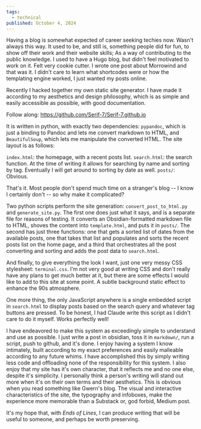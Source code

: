 ```yaml
---
tags:
  - technical
published: October 4, 2024
---
```

Having a blog is somewhat expected of career seeking techies now. Wasn't always this way. It used to be, and still is, something people did for fun, to show off their work and their website skills; As a way of contributing to the public knowledge. I used to have a Hugo blog, but didn't feel motivated to work on it. Felt very cookie cutter. I wrote one post about Morrowind and that was it. I didn't care to learn what shortcodes were or how the templating engine worked, I just wanted my posts online.

Recently I hacked together my own static site generator. I have made it according to my aesthetics and design philosophy, which is as simple and easily accessible as possible, with good documentation.

Follow along: https://github.com/Serif-7/Serif-7.github.io

It is written in python, with exactly two dependencies: `pypandoc`, which is just a binding to Pandoc and lets me convert markdown to HTML, and `BeautifulSoup`, which lets me manipulate the converted HTML. The site layout is as follows:

`index.html`: the homepage, with a recent posts list.
`search.html`: the search function. At the time of writing it allows for searching by name and sorting by tag. Eventually I will get around to sorting by date as well.
`posts/`: Obvious.

That's it. Most people don't spend much time on a stranger's blog -- I know I certainly don't -- so why make it complicated?

Two python scripts perform the site generation: `convert_post_to_html.py` and `generate_site.py`. The first one does just what it says, and is a separate file for reasons of testing. It converts an Obsidian-formatted markdown file to HTML, shoves the content into `template.html`, and puts it in `posts/`. The second has just three functions: one that gets a sorted list of dates from the available posts, one that takes that list and populates and sorts the recent posts list on the home page, and a third that orchestrates all the post converting and sorting and adds the post data to `search.html`.

And finally, to give everything the look I want, just one very messy CSS stylesheet: `terminal.css`. I'm not very good at writing CSS and don't really have any plans to get much better at it, but there are some effects I would like to add to this site at some point. A subtle background static effect to enhance the 90s atmosphere.

One more thing, the only JavaScript anywhere is a single embedded script in `search.html` to display posts based on the search query and whatever tag buttons are pressed. To be honest, I had Claude write this script as I didn't care to do it myself. Works perfectly well!

I have endeavored to make this system as exceedingly simple to understand and use as possible. I just write a post in obsidian, toss it in `markdown/`, run a script, push to github, and it's done. I enjoy having a system I know intimately, built according to my exact preferences and easily malleable according to any future whims. I have accomplished this by simply writing less code and offloading none of the responsibility for this system. I also enjoy that my site has it's own character, that it reflects me and no one else, despite it's simplicity. I personally think a person's writing will stand out more when it's on their own terms and their aesthetics. This is obvious when you read something like Gwern's blog. The visual and interactive characteristics of the site, the typography and infoboxes, make the experience more memorable than a Substack or, god forbid, Medium post.

It's my hope that, with *Ends of Lines*, I can produce writing that will be useful to someone, and perhaps be worth preserving.

